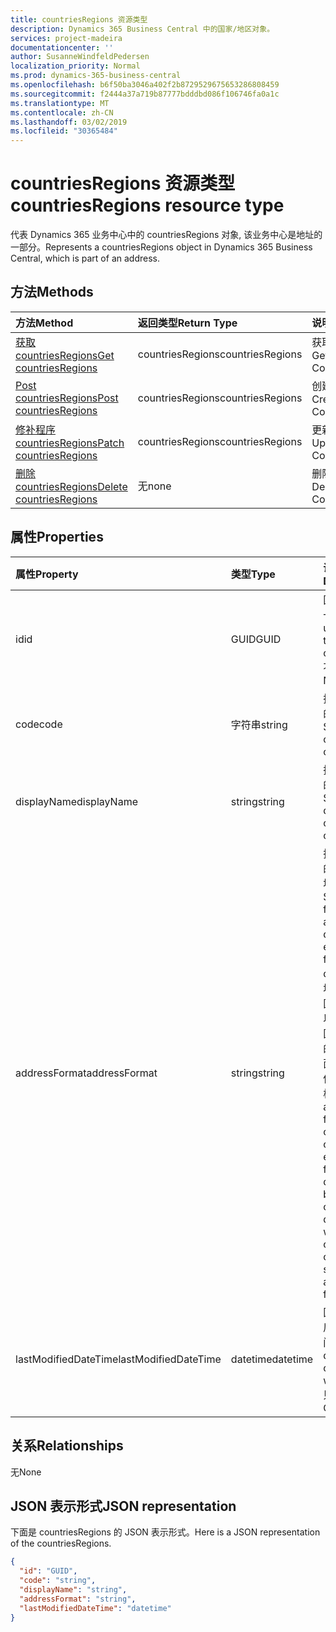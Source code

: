 ```yaml
---
title: countriesRegions 资源类型
description: Dynamics 365 Business Central 中的国家/地区对象。
services: project-madeira
documentationcenter: ''
author: SusanneWindfeldPedersen
localization_priority: Normal
ms.prod: dynamics-365-business-central
ms.openlocfilehash: b6f50ba3046a402f2b8729529675653286808459
ms.sourcegitcommit: f2444a37a719b87777bdddbd086f106746fa0a1c
ms.translationtype: MT
ms.contentlocale: zh-CN
ms.lasthandoff: 03/02/2019
ms.locfileid: "30365484"
---
```

# <a name="countriesregions-resource-type"></a><span data-ttu-id="8e3cb-103">countriesRegions 资源类型</span><span class="sxs-lookup"><span data-stu-id="8e3cb-103">countriesRegions resource type</span></span>
<span data-ttu-id="8e3cb-104">代表 Dynamics 365 业务中心中的 countriesRegions 对象, 该业务中心是地址的一部分。</span><span class="sxs-lookup"><span data-stu-id="8e3cb-104">Represents a countriesRegions object in Dynamics 365 Business Central, which is part of an address.</span></span>

## <a name="methods"></a><span data-ttu-id="8e3cb-105">方法</span><span class="sxs-lookup"><span data-stu-id="8e3cb-105">Methods</span></span>

| <span data-ttu-id="8e3cb-106">方法</span><span class="sxs-lookup"><span data-stu-id="8e3cb-106">Method</span></span>                                                              | <span data-ttu-id="8e3cb-107">返回类型</span><span class="sxs-lookup"><span data-stu-id="8e3cb-107">Return Type</span></span>    |<span data-ttu-id="8e3cb-108">说明</span><span class="sxs-lookup"><span data-stu-id="8e3cb-108">Description</span></span>                |
|:--------------------------------------------------------------------|:---------------|:--------------------------|
|[<span data-ttu-id="8e3cb-109">获取 countriesRegions</span><span class="sxs-lookup"><span data-stu-id="8e3cb-109">Get countriesRegions</span></span>](../api/dynamics-countriesregions-get.md)      |<span data-ttu-id="8e3cb-110">countriesRegions</span><span class="sxs-lookup"><span data-stu-id="8e3cb-110">countriesRegions</span></span>|<span data-ttu-id="8e3cb-111">获取国家/地区。</span><span class="sxs-lookup"><span data-stu-id="8e3cb-111">Get a Countries/Regions.</span></span>   |
|[<span data-ttu-id="8e3cb-112">Post countriesRegions</span><span class="sxs-lookup"><span data-stu-id="8e3cb-112">Post countriesRegions</span></span>](../api/dynamics-create-countriesregions.md)  |<span data-ttu-id="8e3cb-113">countriesRegions</span><span class="sxs-lookup"><span data-stu-id="8e3cb-113">countriesRegions</span></span>|<span data-ttu-id="8e3cb-114">创建国家/地区。</span><span class="sxs-lookup"><span data-stu-id="8e3cb-114">Create a Countries/Regions.</span></span>|
|[<span data-ttu-id="8e3cb-115">修补程序 countriesRegions</span><span class="sxs-lookup"><span data-stu-id="8e3cb-115">Patch countriesRegions</span></span>](../api/dynamics-countriesregions-update.md) |<span data-ttu-id="8e3cb-116">countriesRegions</span><span class="sxs-lookup"><span data-stu-id="8e3cb-116">countriesRegions</span></span>|<span data-ttu-id="8e3cb-117">更新国家/地区。</span><span class="sxs-lookup"><span data-stu-id="8e3cb-117">Update a Countries/Regions.</span></span>|
|[<span data-ttu-id="8e3cb-118">删除 countriesRegions</span><span class="sxs-lookup"><span data-stu-id="8e3cb-118">Delete countriesRegions</span></span>](../api/dynamics-countriesregions-delete.md)|<span data-ttu-id="8e3cb-119">无</span><span class="sxs-lookup"><span data-stu-id="8e3cb-119">none</span></span>            |<span data-ttu-id="8e3cb-120">删除国家/地区。</span><span class="sxs-lookup"><span data-stu-id="8e3cb-120">Delete a Countries/Regions.</span></span>|

## <a name="properties"></a><span data-ttu-id="8e3cb-121">属性</span><span class="sxs-lookup"><span data-stu-id="8e3cb-121">Properties</span></span>
| <span data-ttu-id="8e3cb-122">属性</span><span class="sxs-lookup"><span data-stu-id="8e3cb-122">Property</span></span>       | <span data-ttu-id="8e3cb-123">类型</span><span class="sxs-lookup"><span data-stu-id="8e3cb-123">Type</span></span>       |<span data-ttu-id="8e3cb-124">说明</span><span class="sxs-lookup"><span data-stu-id="8e3cb-124">Description</span></span>                                                  |
|:---------------|:-----------|:------------------------------------------------------------|
|<span data-ttu-id="8e3cb-125">id</span><span class="sxs-lookup"><span data-stu-id="8e3cb-125">id</span></span>              |<span data-ttu-id="8e3cb-126">GUID</span><span class="sxs-lookup"><span data-stu-id="8e3cb-126">GUID</span></span>        |<span data-ttu-id="8e3cb-127">国家/地区的唯一 ID。</span><span class="sxs-lookup"><span data-stu-id="8e3cb-127">The unique ID of the country/region.</span></span> <span data-ttu-id="8e3cb-128">不可编辑。</span><span class="sxs-lookup"><span data-stu-id="8e3cb-128">Non-editable.</span></span>           |
|<span data-ttu-id="8e3cb-129">code</span><span class="sxs-lookup"><span data-stu-id="8e3cb-129">code</span></span>            |<span data-ttu-id="8e3cb-130">字符串</span><span class="sxs-lookup"><span data-stu-id="8e3cb-130">string</span></span>      |<span data-ttu-id="8e3cb-131">指定国家/地区的代码。</span><span class="sxs-lookup"><span data-stu-id="8e3cb-131">Specifies the code of the country/region.</span></span>                    |
|<span data-ttu-id="8e3cb-132">displayName</span><span class="sxs-lookup"><span data-stu-id="8e3cb-132">displayName</span></span>     |<span data-ttu-id="8e3cb-133">string</span><span class="sxs-lookup"><span data-stu-id="8e3cb-133">string</span></span>      |<span data-ttu-id="8e3cb-134">指定国家/地区的显示名称。</span><span class="sxs-lookup"><span data-stu-id="8e3cb-134">Specifies the display name of the country/region.</span></span>            |
|<span data-ttu-id="8e3cb-135">addressFormat</span><span class="sxs-lookup"><span data-stu-id="8e3cb-135">addressFormat</span></span>   |<span data-ttu-id="8e3cb-136">string</span><span class="sxs-lookup"><span data-stu-id="8e3cb-136">string</span></span>      |<span data-ttu-id="8e3cb-137">指定在面向外部的文档上显示的地址的格式。</span><span class="sxs-lookup"><span data-stu-id="8e3cb-137">Specifies the format of the address that is displayed on external-facing documents.</span></span> <span data-ttu-id="8e3cb-138">将地址格式链接到国家/地区代码, 以便基于包含该国家/地区代码的卡片或文档的面向外部的文档使用指定的地址格式。</span><span class="sxs-lookup"><span data-stu-id="8e3cb-138">You link an address format to a country/region code so that external-facing documents based on cards or documents with that country/region code use the specified address format.</span></span>|
|<span data-ttu-id="8e3cb-139">lastModifiedDateTime</span><span class="sxs-lookup"><span data-stu-id="8e3cb-139">lastModifiedDateTime</span></span>|<span data-ttu-id="8e3cb-140">datetime</span><span class="sxs-lookup"><span data-stu-id="8e3cb-140">datetime</span></span>|<span data-ttu-id="8e3cb-141">国家/地区的最后修改日期时间。</span><span class="sxs-lookup"><span data-stu-id="8e3cb-141">The last datetime the country/region was modified.</span></span> <span data-ttu-id="8e3cb-142">只读。</span><span class="sxs-lookup"><span data-stu-id="8e3cb-142">Read-Only.</span></span>|  


## <a name="relationships"></a><span data-ttu-id="8e3cb-143">关系</span><span class="sxs-lookup"><span data-stu-id="8e3cb-143">Relationships</span></span>
<span data-ttu-id="8e3cb-144">无</span><span class="sxs-lookup"><span data-stu-id="8e3cb-144">None</span></span>

## <a name="json-representation"></a><span data-ttu-id="8e3cb-145">JSON 表示形式</span><span class="sxs-lookup"><span data-stu-id="8e3cb-145">JSON representation</span></span>

<span data-ttu-id="8e3cb-146">下面是 countriesRegions 的 JSON 表示形式。</span><span class="sxs-lookup"><span data-stu-id="8e3cb-146">Here is a JSON representation of the countriesRegions.</span></span>


```json
{
  "id": "GUID",
  "code": "string",
  "displayName": "string",
  "addressFormat": "string",
  "lastModifiedDateTime": "datetime"
}

```


